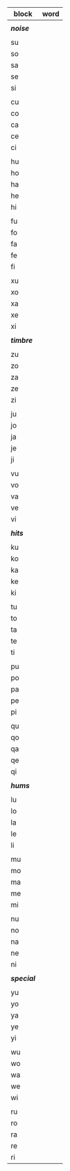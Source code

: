 block|word
|-|-|
|||
|***noise***||
|||
su|
so|
sa|
se|
si|
|||
cu|
co|
ca|
ce|
ci|
|||
hu|
ho|
ha|
he|
hi|
|||
fu|
fo|
fa|
fe|
fi|
|||
xu|
xo|
xa|
xe|
xi|
|||
|***timbre***||
|||
zu|
zo|
za|
ze|
zi|
|||
ju|
jo|
ja|
je|
ji|
|||
vu|
vo|
va|
ve|
vi|
|||
|***hits***||
|||
ku|
ko|
ka|
ke|
ki|
|||
tu|
to|
ta|
te|
ti|
|||
pu|
po|
pa|
pe|
pi|
|||
qu|
qo|
qa|
qe|
qi|
|||
|***hums***||
|||
lu|
lo|
la|
le|
li|
|||
mu|
mo|
ma|
me|
mi|
|||
nu|
no|
na|
ne|
ni|
|||
|***special***||
|||
yu|
yo|
ya|
ye|
yi|
|||
wu|
wo|
wa|
we|
wi|
|||
ru|
ro|
ra|
re|
ri|
